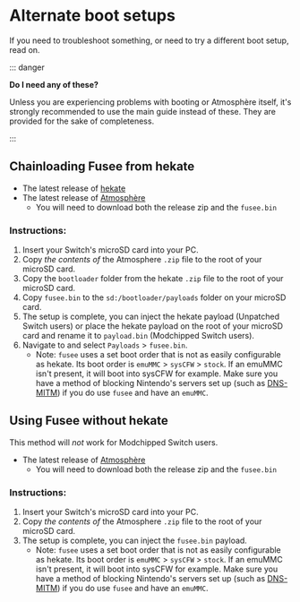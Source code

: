# Alternate boot setups

If you need to troubleshoot something, or need to try a different boot setup, read on.

::: danger

**Do I need any of these?**

Unless you are experiencing problems with booting or Atmosphère itself, it's strongly recommended to use the main guide instead of these. They are provided for the sake of completeness.

:::

## Chainloading Fusee from hekate

- The latest release of [hekate](https://github.com/CTCaer/hekate/releases/)
- The latest release of [Atmosphère](https://github.com/Atmosphere-NX/Atmosphere/releases)
    - You will need to download both the release zip and the `fusee.bin`

### Instructions:

1. Insert your Switch's microSD card into your PC.
1. Copy *the contents of* the Atmosphere `.zip` file to the root of your microSD card.
1. Copy the `bootloader` folder from the hekate `.zip` file to the root of your microSD card.
1. Copy `fusee.bin` to the `sd:/bootloader/payloads` folder on your microSD card.
1. The setup is complete, you can inject the hekate payload (Unpatched Switch users) or place the hekate payload on the root of your microSD card and rename it to `payload.bin` (Modchipped Switch users).
1. Navigate to and select `Payloads` > `fusee.bin`.
    - Note: `fusee` uses a set boot order that is not as easily configurable as hekate. Its boot order is `emuMMC` > `sysCFW` > `stock`.
    If an emuMMC isn't present, it will boot into sysCFW for example. Make sure you have a method of blocking Nintendo's servers set up (such as [DNS-MITM](../extras/blocking_nintendo#instructions-ams-dns-redirection)) if you do use `fusee` and have an `emuMMC`.

## Using Fusee without hekate

This method will *not* work for Modchipped Switch users.

- The latest release of [Atmosphère](https://github.com/Atmosphere-NX/Atmosphere/releases)
    - You will need to download both the release zip and the `fusee.bin`

### Instructions:

1. Insert your Switch's microSD card into your PC.
1. Copy *the contents of* the Atmosphere `.zip` file to the root of your microSD card.
1. The setup is complete, you can inject the `fusee.bin` payload.
    - Note: `fusee` uses a set boot order that is not as easily configurable as hekate. Its boot order is `emuMMC` > `sysCFW` > `stock`.
    If an emuMMC isn't present, it will boot into sysCFW for example. Make sure you have a method of blocking Nintendo's servers set up (such as [DNS-MITM](../extras/blocking_nintendo#instructions-ams-dns-redirection)) if you do use `fusee` and have an `emuMMC`.
